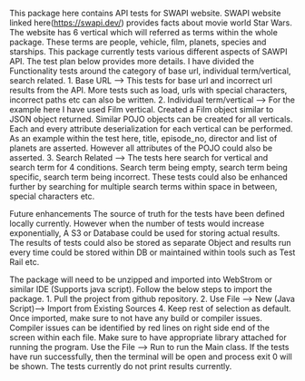 This package here contains API tests for SWAPI website.
SWAPI website linked here(https://swapi.dev/) provides facts about movie world Star Wars.
The website has 6 vertical which will referred as terms within the whole package.
These terms are people, vehicle, film, planets, species and starships.
This package currently tests various different aspects of SAWPI API.
The test plan below provides more details.
I have divided the Functionality tests around the category of base url, individual term/vertical, search related.
    1. Base URL --> This tests for base url and incorrect url results from the API. More tests such as load, urls with
    special characters, incorrect paths etc can also be written.
    2. Individual term/vertical --> For the example here I have used Film vertical. Created a Film object similar to
    JSON object returned. Similar POJO objects can be created for all verticals. Each and every attribute
    deserialization for each vertical can be performed. As an example within the test here, title, episode_no,
    director and list of planets are asserted. However all attributes of the POJO could also be asserted.
    3. Search Related --> The tests here search for vertical and search term for 4 conditions. Search term being empty,
    search term being specific, search term being incorrect. These tests could also be enhanced further by searching for
    multiple search terms within space in between, special characters etc.

Future enhancements
The source of truth for the tests have been defined locally currently. However when the number of tests would increase
exponentially, A S3 or Database could be used for storing actual results.
The results of tests could also be stored as separate Object and results run every time could be stored within DB or
maintained within tools such as Test Rail etc.

The package will need to be unzipped and imported into WebStrom or similar IDE (Supports java script).
Follow the below steps to import the package.
    1. Pull the project from github repository.
    2. Use File --> New (Java Script)--> Import from Existing Sources
    4. Keep rest of selection as default.
Once imported, make sure to not have any build or compiler issues.
Compiler issues can be identified by red lines on right side end of the screen within each file.
Make sure to have appropriate library attached for running the program.
Use the File --> Run to run the Main class.
If the tests have run successfully, then the terminal will be open and process exit 0 will be shown.
The tests currently do not print results currently.
